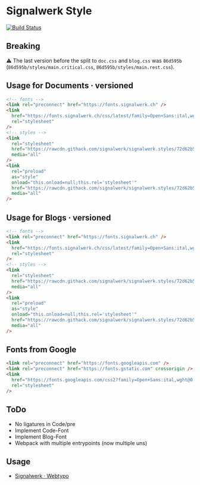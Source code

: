 # Signalwerk Style

[![Build Status](https://ci.signalwerk.ch/api/badges/signalwerk/signalwerk.styles/status.svg)](https://ci.signalwerk.ch/signalwerk/signalwerk.styles)

## Breaking

⚠️ The last version before the split to `doc.css` and `blog.css` was `86d595b` (`86d595b/styles/main.critical.css`, `86d595b/styles/main.rest.css`).

## Usage for Documents · versioned

```html
<!-- fonts -->
<link rel="preconnect" href="https://fonts.signalwerk.ch" />
<link
  href="https://fonts.signalwerk.ch/css/latest/family=Open+Sans:ital,wght@0,300..800;1,300..800.css"
  rel="stylesheet"
/>
<!-- styles -->
<link
  rel="stylesheet"
  href="https://rawcdn.githack.com/signalwerk/signalwerk.styles/72d62b5/styles/doc.critical.css"
  media="all"
/>
<link
  rel="preload"
  as="style"
  onload="this.onload=null;this.rel='stylesheet'"
  href="https://rawcdn.githack.com/signalwerk/signalwerk.styles/72d62b5/styles/doc.rest.css"
  media="all"
/>
```

## Usage for Blogs · versioned

```html
<!-- fonts -->
<link rel="preconnect" href="https://fonts.signalwerk.ch" />
<link
  href="https://fonts.signalwerk.ch/css/latest/family=Open+Sans:ital,wght@0,300..800;1,300..800.css"
  rel="stylesheet"
/>
<!-- styles -->
<link
  rel="stylesheet"
  href="https://rawcdn.githack.com/signalwerk/signalwerk.styles/72d62b5/styles/blog.critical.css"
  media="all"
/>
<link
  rel="preload"
  as="style"
  onload="this.onload=null;this.rel='stylesheet'"
  href="https://rawcdn.githack.com/signalwerk/signalwerk.styles/72d62b5/styles/blog.rest.css"
  media="all"
/>
```

## Fonts from Google

```html
<link rel="preconnect" href="https://fonts.googleapis.com" />
<link rel="preconnect" href="https://fonts.gstatic.com" crossorigin />
<link
  href="https://fonts.googleapis.com/css2?family=Open+Sans:ital,wght@0,300..800;1,300..800&display=swap"
  rel="stylesheet"
/>
```

## ToDo

- No ligatures in Code/pre
- Implement Code-Font
- Implement Blog-Font
- Webpack with multiple entrypoints (now multiple uns)

## Usage

- [Signalwerk · Webtypo](https://webtypo.signalwerk.ch/)

<!--
npm run start-blog
npm run start-doc

http://signalwerk.styles.local.signalwerk.ch:8081/
 -->
